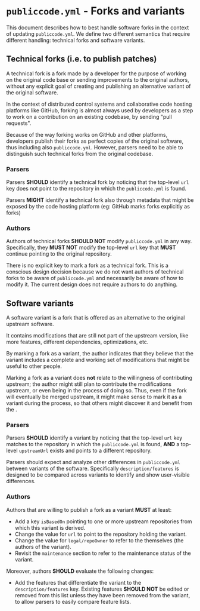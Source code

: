 # `publiccode.yml` - Forks and variants

This document describes how to best handle software forks in the
context of updating `publiccode.yml`. We define two different
semantics that require different handling: technical forks and
software variants.

## Technical forks (i.e. to publish patches)

A technical fork is a fork made by a developer for the purpose
of working on the original code base or sending improvements to
the original authors, without any explicit goal of creating and
publishing an alternative variant of the original software.

In the context of distributed control systems and collaborative
code hosting platforms like GitHub, forking is almost always used
by developers as a step to work on a contribution on an existing
codebase, by sending "pull requests".

Because of the way forking works on GitHub and other platforms,
developers publish their forks as perfect copies of the original
software, thus including also `publiccode.yml`. However, parsers
need to be able to distinguish such technical forks from the
original codebase.

### Parsers

Parsers **SHOULD** identify a technical fork by noticing that the
top-level `url` key does not point to the repository in which the
`publiccode.yml` is found.

Parsers **MIGHT** identify a technical fork also through metadata
that might be exposed by the code hosting platform (eg: GitHub
marks forks explicitly as forks)

### Authors

Authors of technical forks **SHOULD NOT** modify `publiccode.yml`
in any way. Specifically, they **MUST NOT** modify the top-level
`url` key that **MUST** continue pointing to the original repository.

There is no explicit key to mark a fork as a technical fork. This
is a conscious design decision because we do not want authors of
technical forks to be aware of `publiccode.yml` and necessarily be
aware of how to modify it. The current design does not require
authors to do anything.


## Software variants

A software variant is a fork that is offered as an alternative to
the original upstream software.

It contains modifications that are still not part of the upstream version,
like more features, different dependencies, optimizations, etc.

By marking a fork as a variant, the author indicates that they believe
that the variant includes a complete and working set of modifications
that might be useful to other people.

Marking a fork as a variant does **not** relate to the willingness of
contributing upstream; the author might still plan to contribute the
modifications upstream, or even being in the process of doing so.
Thus, even if the fork will eventually be merged upstream, it might
make sense to mark it as a variant during the process, so that others
might discover it and benefit from the .

### Parsers

Parsers **SHOULD** identify a variant by noticing that the top-level
`url` key matches to the repository in which the `publiccode.yml`
is found, **AND** a top-level `upstreamUrl` exists and points to
a different repository.

Parsers should expect and analyze other differences in `publiccode.yml`
between variants of the software. Specifically `description/features`
is designed to be compared across variants to identify and show
user-visible differences.


### Authors

Authors that are willing to publish a fork as a variant **MUST**
at least:

* Add a key `isBasedOn` pointing to one or more upstream
  repositories from which this variant is derived.
* Change the value for `url` to point to the repository
  holding the variant.
* Change the value for `legal/repoOwner` to refer to the
  themselves (the authors of the variant).
* Revisit the `maintenance` section to refer to the maintenance
  status of the variant.

Moreover, authors **SHOULD** evaluate the following changes:

* Add the features that differentiate the variant to the
  `description/features` key. Existing features **SHOULD NOT**
  be edited or removed from this list unless they have been
  removed from the variant, to allow parsers to easily compare
  feature lists.
